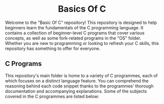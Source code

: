 <div align="center"><h1>Basics Of C</h1></div>

Welcome to the "Basic Of C" repository! This repository is designed to help beginners learn the fundamentals of the C programming language. It contains a collection of beginner-level C programs that cover various concepts, as well as some fork-related programs in the "OS" folder. Whether you are new to programming or looking to refresh your C skills, this repository has something to offer for everyone.

## C Programs

This repository's main folder is home to a variety of C programmes, each of which focuses on a distinct language feature. You can comprehend the reasoning behind each code snippet thanks to the programmes' thorough documentation and accompanying explanations. Some of the subjects covered in the C programmes are listed below:
